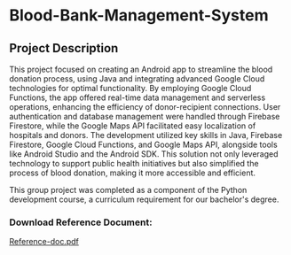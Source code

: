 # Blood-Bank-Management-System

## Project Description
This project focused on creating an Android app to streamline the blood donation process, using Java and integrating advanced Google Cloud technologies for optimal functionality. By employing Google Cloud Functions, the app offered real-time data management and serverless operations, enhancing the efficiency of donor-recipient connections. User authentication and database management were handled through Firebase Firestore, while the Google Maps API facilitated easy localization of hospitals and donors. The development utilized key skills in Java, Firebase Firestore, Google Cloud Functions, and Google Maps API, alongside tools like Android Studio and the Android SDK. This solution not only leveraged technology to support public health initiatives but also simplified the process of blood donation, making it more accessible and efficient.

This group project was completed as a component of the Python development course, a curriculum requirement for our bachelor's degree.

### Download Reference Document:
[Reference-doc.pdf](https://github.com/manasimathkar/Blood-Bank-Management-System/files/14783727/Reference-doc.pdf)
